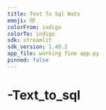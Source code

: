 ```yaml
---
title: Text To Sql Wats
emoji: 😻
colorFrom: indigo
colorTo: indigo
sdk: streamlit
sdk_version: 1.40.2
app_file: working fine app.py
pinned: false
---
```

# -Text_to_sql
